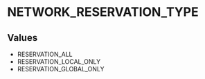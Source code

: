 # NETWORK_RESERVATION_TYPE

## Values
* RESERVATION_ALL
* RESERVATION_LOCAL_ONLY
* RESERVATION_GLOBAL_ONLY